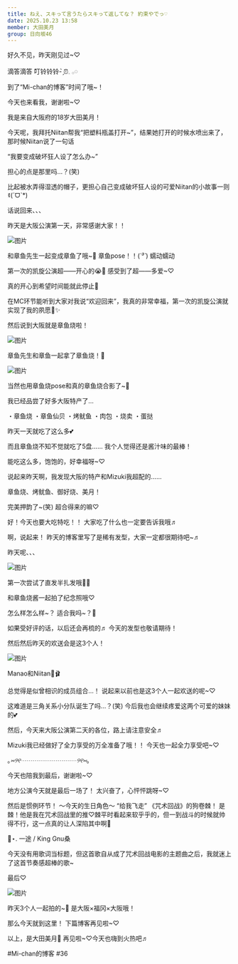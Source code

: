 ```yaml
---
title: ねえ、スキって言うたらスキって返してな？ 約束やでっ♡
date: 2025.10.23 13:58
member: 大田美月
group: 日向坂46
---
```


好久不见，昨天刚见过~♡



滴答滴答
叮铃铃铃- ̗̀⏰𓈒 𓂂𓏸



到了“Mi-chan的博客”时间了哦~！

今天也来看我，谢谢啦~♡



我是来自大阪府的18岁大田美月！



今天呢，我拜托Niitan帮我“把塑料瓶盖打开~”，结果她打开的时候水喷出来了，那时候Niitan说了一句话



“我要变成破坏狂人设了怎么办~”

担心的点是那里吗…？(笑)



比起被水弄得湿透的帽子，更担心自己变成破坏狂人设的可爱Niitan的小故事一则ꉂ(ˊᗜˋ*)



话说回来、、、



昨天是大阪公演第一天，非常感谢大家！！


![图片](https://cdn.hinatazaka46.com/files/14/diary/official/member/moblog/202510/mobiqfPzL.jpg)

和章鱼先生一起变成章鱼了哦~🐙
章鱼pose！！(*´³`*) 蠕动蠕动



第一次的凯旋公演超——开心的😭💞
感受到了超——多爱~♡



真的开心到希望时间能就此停止💭



在MC环节能听到大家对我说“欢迎回来”，我真的非常幸福，第一次的凯旋公演就实现了我的夙愿💭✨️



然后说到大阪就是章鱼烧啦！

![图片](https://cdn.hinatazaka46.com/files/14/diary/official/member/moblog/202510/mobikIZW5.jpg)

章鱼先生和章鱼一起拿了章鱼烧！🐙



![图片](https://cdn.hinatazaka46.com/files/14/diary/official/member/moblog/202510/mobP8VIJe.jpg)

当然也用章鱼烧pose和真的章鱼烧合影了~📸



我已经品尝了好多大阪特产了…

・章鱼烧
・章鱼仙贝
・烤鱿鱼
・肉包
・烧卖
・蛋挞

昨天一天就吃了这么多💕



而且章鱼烧不知不觉就吃了5盘……
我个人觉得还是酱汁味的最棒！



能吃这么多，饱饱的，好幸福呀~♡



说起来昨天啊，我发现大阪的特产和Mizuki我超配的……

章鱼烧、烤鱿鱼、御好烧、美月！

完美押韵了~(笑)
超合得来的嘛♡



好！今天也要大吃特吃！！
大家吃了什么也一定要告诉我哦♬



啊，说起来！
昨天的博客里写了是稀有发型，大家一定都很期待吧~♬



昨天呢、、、

![图片](https://cdn.hinatazaka46.com/files/14/diary/official/member/moblog/202510/mobP7Pfrq.jpg)

第一次尝试了直发半扎发哦🫶🏻

和章鱼烧酱一起拍了纪念照哦♡



怎么样怎么样~？
适合我吗~？💭



如果受好评的话，以后还会再梳的♬
今天的发型也敬请期待！




然后然后昨天的欢送会是这3个人！

![图片](https://cdn.hinatazaka46.com/files/14/diary/official/member/moblog/202510/mobtJl6oy.jpg)

Manao和Niitan🦀🩰


总觉得是似曾相识的成员组合…！
说起来以前也是这3个人一起欢送的呢~♡


这难道是三角关系小分队诞生了吗…？(笑)
今后我也会继续疼爱这两个可爱的妹妹的💕




然后，今天来大阪公演第二天的各位，路上请注意安全♬



Mizuki我已经做好了全力享受的万全准备了哦！！
今天也一起全力享受吧~♡



｡*⑅୨୧┈┈┈┈┈┈┈┈┈୨୧⑅*｡



今天也陪我到最后，谢谢啦~♡



地方公演今天就是最后一场了！
太兴奋了，心怦怦跳呀~♡



然后是惯例环节！
～今天的生日角色～
“给我飞走”
《咒术回战》的狗卷棘！
是棘！他是我在咒术回战里的推♡棘平时看起来软乎乎的，但一到战斗的时候就帅得不行，这一点真的让人深陷其中啊💞




📼⋆. 一途 / King Gnu桑

今天没有用歌词当标题，但这首歌自从成了咒术回战电影的主题曲之后，我就迷上了这首节奏感超棒的歌~




最后♡

![图片](https://cdn.hinatazaka46.com/files/14/diary/official/member/moblog/202510/mobVPpaIv.jpg)

昨天3个人一起拍的~📸
是大阪×福冈×大阪哦！



那么今天就到这里！
下篇博客再见啦~♡




以上，是大田美月🍓
再见啦~♡今天也嗨到火热吧♬




#Mi-chan的博客
#36
